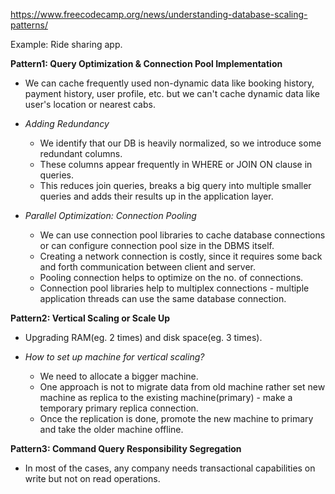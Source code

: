 https://www.freecodecamp.org/news/understanding-database-scaling-patterns/

Example: Ride sharing app.

**Pattern1: Query Optimization & Connection Pool Implementation**
* We can cache frequently used non-dynamic data like booking history, payment history, user profile, etc. but we can't cache dynamic data like user's location or nearest cabs.
* *Adding Redundancy* 
    * We identify that our DB is heavily normalized, so we introduce some redundant columns.
    * These columns appear frequently in WHERE or JOIN ON clause in queries.
    * This reduces join queries, breaks a big query into multiple smaller queries and adds their results up in the application layer.

* *Parallel Optimization: Connection Pooling*
    * We can use connection pool libraries to cache database connections or can configure connection pool size in the DBMS itself.
    * Creating a network connection is costly, since it requires some back and forth communication between client and server.
    * Pooling connection helps to optimize on the no. of connections.
    * Connection pool libraries help to multiplex connections - multiple application threads can use the same database connection.

**Pattern2: Vertical Scaling or Scale Up**
* Upgrading RAM(eg. 2 times) and disk space(eg. 3 times).

* *How to set up machine for vertical scaling?*
    * We need to allocate a bigger machine.
    * One approach is not to migrate data from old machine rather set new machine as replica to the existing machine(primary) - make a temporary primary replica connection.
    * Once the replication is done, promote the new machine to primary and take the older machine offline. 

**Pattern3: Command Query Responsibility Segregation**
* In most of the cases, any company needs transactional capabilities on write but not on read operations.